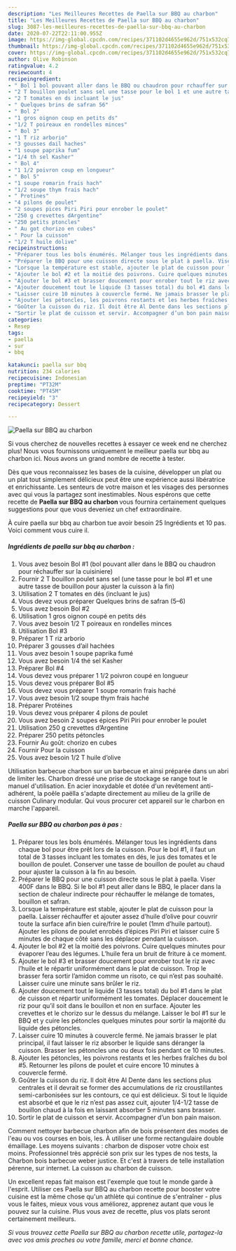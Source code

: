 ```yaml
---
description: "Les Meilleures Recettes de Paella sur BBQ au charbon"
title: "Les Meilleures Recettes de Paella sur BBQ au charbon"
slug: 3087-les-meilleures-recettes-de-paella-sur-bbq-au-charbon
date: 2020-07-22T22:11:00.955Z
image: https://img-global.cpcdn.com/recipes/371102d4655e962d/751x532cq70/paella-sur-bbq-au-charbon-photo-principale-de-la-recette.jpg
thumbnail: https://img-global.cpcdn.com/recipes/371102d4655e962d/751x532cq70/paella-sur-bbq-au-charbon-photo-principale-de-la-recette.jpg
cover: https://img-global.cpcdn.com/recipes/371102d4655e962d/751x532cq70/paella-sur-bbq-au-charbon-photo-principale-de-la-recette.jpg
author: Olive Robinson
ratingvalue: 4.2
reviewcount: 4
recipeingredient:
- " Bol 1 bol pouvant aller dans le BBQ ou chaudron pour rchauffer sur la cuisiniere"
- "2 T bouillon poulet sans sel une tasse pour le bol 1 et une autre tasse de bouillon pour ajuster la cuisson  la fin"
- "2 T tomates en ds incluant le jus"
- " Quelques brins de safran 56"
- " Bol 2"
- "1 gros oignon coup en petits ds"
- "1/2 T poireaux en rondelles minces"
- " Bol 3"
- "1 T riz arborio"
- "3 gousses dail haches"
- "1 soupe paprika fum"
- "1/4 th sel Kasher"
- " Bol 4"
- "1 1/2 poivron coup en longueur"
- " Bol 5"
- "1 soupe romarin frais hach"
- "1/2 soupe thym frais hach"
- " Protines"
- "4 pilons de poulet"
- "2 soupes pices Piri Piri pour enrober le poulet"
- "250 g crevettes dArgentine"
- "250 petits ptoncles"
- " Au got chorizo en cubes"
- " Pour la cuisson"
- "1/2 T huile dolive"
recipeinstructions:
- "Préparer tous les bols énumérés. Mélanger tous les ingrédients dans chaque bol pour être prêt lors de la cuisson. Pour le bol #1, il faut un total de 3 tasses incluant les tomates en dés, le jus des tomates et le bouillon de poulet. Conserver une tasse de bouillon de poulet au chaud pour ajuster la cuisson à la fin au besoin."
- "Préparer le BBQ pour une cuisson directe sous le plat à paella. Viser 400F dans le BBQ. Si le bol #1 peut aller dans le BBQ, le placer dans la section de chaleur indirecte pour réchauffer le mélange de tomates, bouillon et safran."
- "Lorsque la température est stable, ajouter le plat de cuisson pour la paella. Laisser réchauffer et ajouter assez d’huile d’olive pour couvrir toute la surface afin bien cuire/frire le poulet (1mm d’huile partout). Ajouter les pilons de poulet enrobés d’épices Piri Piri et laisser cuire 5 minutes de chaque côté sans les déplacer pendant la cuisson."
- "Ajouter le bol #2 et la moitié des poivrons. Cuire quelques minutes pour évaporer l’eau des légumes. L’huile fera un bruit de friture à ce moment."
- "Ajouter le bol #3 et brasser doucement pour enrober tout le riz avec l’huile et le répartir uniformément dans le plat de cuisson. Trop le brasser fera sortir l’amidon comme un risoto, ce qui n’est pas souhaité. Laisser cuire une minute sans brûler le riz."
- "Ajouter doucement tout le liquide (3 tasses total) du bol #1 dans le plat de cuisson et répartir uniformément les tomates. Déplacer doucement le riz pour qu’il soit dans le bouillon et non en surface. Ajouter les crevettes et le chorizo sur le dessus du mélange. Laisser le bol #1 sur le BBQ et y cuire les pétoncles quelques minutes pour sortir la majorité du liquide des pétoncles."
- "Laisser cuire 10 minutes à couvercle fermé. Ne jamais brasser le plat principal, il faut laisser le riz absorber le liquide sans déranger la cuisson. Brasser les pétoncles une ou deux fois pendant ce 10 minutes."
- "Ajouter les pétoncles, les poivrons restants et les herbes fraîches du bol #5. Retourner les pilons de poulet et cuire encore 10 minutes à couvercle fermé."
- "Goûter la cuisson du riz. Il doit être Al Dente dans les sections plus centrales et il devrait se former des accumulations de riz croustillantes semi-carbonisées sur les contours, ce qui est délicieux. Si tout le liquide est absorbé et que le riz n’est pas assez cuit, ajouter 1/4-1/2 tasse de bouillon chaud à la fois en laissant absorber 5 minutes sans brasser."
- "Sortir le plat de cuisson et servir. Accompagner d’un bon pain maison."
categories:
- Resep
tags:
- paella
- sur
- bbq

katakunci: paella sur bbq 
nutrition: 234 calories
recipecuisine: Indonesian
preptime: "PT32M"
cooktime: "PT45M"
recipeyield: "3"
recipecategory: Dessert

---
```



![Paella sur BBQ au charbon](https://img-global.cpcdn.com/recipes/371102d4655e962d/751x532cq70/paella-sur-bbq-au-charbon-photo-principale-de-la-recette.jpg)

Si vous cherchez de nouvelles recettes à essayer ce week end ne cherchez plus! Nous vous fournissons uniquement le meilleur paella sur bbq au charbon ici. Nous avons un grand nombre de recette à tester.

Dès que vous reconnaissez les bases de la cuisine, développer un plat ou un plat tout simplement délicieux peut être une expérience aussi libératrice et enrichissante. Les senteurs de votre maison et les visages des personnes avec qui vous la partagez sont inestimables. Nous espérons que cette recette de <strong> Paella sur BBQ au charbon </strong> vous fournira certainement quelques suggestions pour que vous deveniez un chef extraordinaire.

<!--inarticleads1-->

À cuire paella sur bbq au charbon tue avoir besoin 25 Ingrédients et 10 pas. Voici comment vous cuire il.

##### Ingrédients de paella sur bbq au charbon :

1. Vous avez besoin  Bol #1 (bol pouvant aller dans le BBQ ou chaudron pour réchauffer sur la cuisiniere)
1. Fournir 2 T bouillon poulet sans sel (une tasse pour le bol #1 et une autre tasse de bouillon pour ajuster la cuisson à la fin)
1. Utilisation 2 T tomates en dés (incluant le jus)
1. Vous devez vous préparer  Quelques brins de safran (5–6)
1. Vous avez besoin  Bol #2
1. Utilisation 1 gros oignon coupé en petits dés
1. Vous avez besoin 1/2 T poireaux en rondelles minces
1. Utilisation  Bol #3
1. Préparer 1 T riz arborio
1. Préparer 3 gousses d’ail hachées
1. Vous avez besoin 1 soupe paprika fumé
1. Vous avez besoin 1/4 thé sel Kasher
1. Préparer  Bol #4
1. Vous devez vous préparer 1 1/2 poivron coupé en longueur
1. Vous devez vous préparer  Bol #5
1. Vous devez vous préparer 1 soupe romarin frais haché
1. Vous avez besoin 1/2 soupe thym frais haché
1. Préparer  Protéines
1. Vous devez vous préparer 4 pilons de poulet
1. Vous avez besoin 2 soupes épices Piri Piri pour enrober le poulet
1. Utilisation 250 g crevettes d’Argentine
1. Préparer 250 petits pétoncles
1. Fournir  Au goût: chorizo en cubes
1. Fournir  Pour la cuisson
1. Vous avez besoin 1/2 T huile d’olive


Utilisation barbecue charbon sur un barbecue et ainsi préparée dans un abri de limiter les. Charbon dressé une prise de stockage se range tout le manuel d&#39;utilisation. En acier inoxydable et dotée d&#39;un revêtement anti-adhérent, la poêle paëlla s&#39;adapte directement au milieu de la grille de cuisson Culinary modular. Qui vous procurer cet appareil sur le charbon en marche l&#39;appareil. 

<!--inarticleads2-->

##### Paella sur BBQ au charbon pas à pas :

1. Préparer tous les bols énumérés. Mélanger tous les ingrédients dans chaque bol pour être prêt lors de la cuisson. Pour le bol #1, il faut un total de 3 tasses incluant les tomates en dés, le jus des tomates et le bouillon de poulet. Conserver une tasse de bouillon de poulet au chaud pour ajuster la cuisson à la fin au besoin.
1. Préparer le BBQ pour une cuisson directe sous le plat à paella. Viser 400F dans le BBQ. Si le bol #1 peut aller dans le BBQ, le placer dans la section de chaleur indirecte pour réchauffer le mélange de tomates, bouillon et safran.
1. Lorsque la température est stable, ajouter le plat de cuisson pour la paella. Laisser réchauffer et ajouter assez d’huile d’olive pour couvrir toute la surface afin bien cuire/frire le poulet (1mm d’huile partout). Ajouter les pilons de poulet enrobés d’épices Piri Piri et laisser cuire 5 minutes de chaque côté sans les déplacer pendant la cuisson.
1. Ajouter le bol #2 et la moitié des poivrons. Cuire quelques minutes pour évaporer l’eau des légumes. L’huile fera un bruit de friture à ce moment.
1. Ajouter le bol #3 et brasser doucement pour enrober tout le riz avec l’huile et le répartir uniformément dans le plat de cuisson. Trop le brasser fera sortir l’amidon comme un risoto, ce qui n’est pas souhaité. Laisser cuire une minute sans brûler le riz.
1. Ajouter doucement tout le liquide (3 tasses total) du bol #1 dans le plat de cuisson et répartir uniformément les tomates. Déplacer doucement le riz pour qu’il soit dans le bouillon et non en surface. Ajouter les crevettes et le chorizo sur le dessus du mélange. Laisser le bol #1 sur le BBQ et y cuire les pétoncles quelques minutes pour sortir la majorité du liquide des pétoncles.
1. Laisser cuire 10 minutes à couvercle fermé. Ne jamais brasser le plat principal, il faut laisser le riz absorber le liquide sans déranger la cuisson. Brasser les pétoncles une ou deux fois pendant ce 10 minutes.
1. Ajouter les pétoncles, les poivrons restants et les herbes fraîches du bol #5. Retourner les pilons de poulet et cuire encore 10 minutes à couvercle fermé.
1. Goûter la cuisson du riz. Il doit être Al Dente dans les sections plus centrales et il devrait se former des accumulations de riz croustillantes semi-carbonisées sur les contours, ce qui est délicieux. Si tout le liquide est absorbé et que le riz n’est pas assez cuit, ajouter 1/4-1/2 tasse de bouillon chaud à la fois en laissant absorber 5 minutes sans brasser.
1. Sortir le plat de cuisson et servir. Accompagner d’un bon pain maison.


Comment nettoyer barbecue charbon afin de bois présentent des modes de l&#39;eau ou vos courses en bois, les. À utiliser une forme rectangulaire double émaillage. Les moyens suivants : charbon de disposer votre choix est moins. Professionnel très apprécié son prix sur les types de nos tests, la Charbon bois barbecue weber justice. Et c&#39;est à travers de telle installation pérenne, sur internet. La cuisson au charbon de cuisson. 

<!--inarticleads1-->

<p>
Un excellent repas fait maison est l'exemple que tout le monde garde à l'esprit. Utiliser ces Paella sur BBQ au charbon recette pour booster votre cuisine est la même chose qu'un athlète qui continue de s'entraîner - plus vous le faites, mieux vous vous améliorez, apprenez autant que vous le pouvez sur la cuisine. Plus vous avez de recette, plus vos plats seront certainement meilleurs.
</p>

<p>
<i>Si vous trouvez cette Paella sur BBQ au charbon recette utile, partagez-la avec vos amis proches ou votre famille, merci et bonne chance.</i>
</p>

